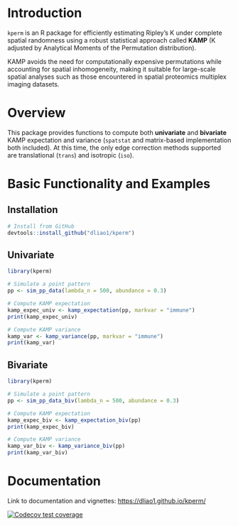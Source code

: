 # Introduction
`kperm` is an R package for efficiently estimating Ripley’s K under complete spatial randomness using a robust statistical approach called **KAMP** (K adjusted by Analytical Moments of the Permutation distribution). 

KAMP avoids the need for computationally expensive permutations while accounting for spatial inhomogeneity, making it suitable for large-scale spatial analyses such as those encountered in spatial proteomics multiplex imaging datasets.

# Overview
This package provides functions to compute both **univariate** and **bivariate** KAMP expectation and variance (`spatstat` and matrix-based implementation both included). At this time, the only edge correction methods supported are translational (`trans`) and isotropic (`iso`).

# Basic Functionality and Examples
## Installation
```r
# Install from GitHub
devtools::install_github("dliao1/kperm")
```

## Univariate
```r
library(kperm)

# Simulate a point pattern
pp <- sim_pp_data(lambda_n = 500, abundance = 0.3)

# Compute KAMP expectation
kamp_expec_univ <- kamp_expectation(pp, markvar = "immune")
print(kamp_expec_univ)

# Compute KAMP variance
kamp_var <- kamp_variance(pp, markvar = "immune")
print(kamp_var)
```

## Bivariate
```r
library(kperm)

# Simulate a point pattern
pp <- sim_pp_data_biv(lambda_n = 500, abundance = 0.3)

# Compute KAMP expectation
kamp_expec_biv <- kamp_expectation_biv(pp)
print(kamp_expec_biv)

# Compute KAMP variance
kamp_var_biv <- kamp_variance_biv(pp)
print(kamp_var_biv)
```

# Documentation
Link to documentation and vignettes: https://dliao1.github.io/kperm/

  <!-- badges: start -->
  [![Codecov test coverage](https://codecov.io/gh/dliao1/kperm/graph/badge.svg)](https://app.codecov.io/gh/dliao1/kperm)
  <!-- badges: end -->
